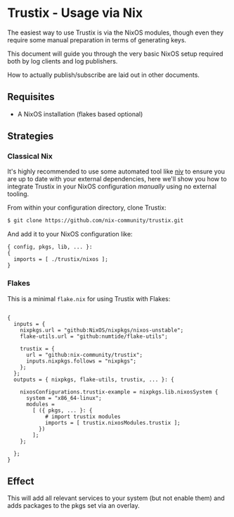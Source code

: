 # Trustix - Usage via Nix

The easiest way to use Trustix is via the NixOS modules, though even they require some manual preparation in terms of generating keys.

This document will guide you through the very basic NixOS setup required both by log clients and log publishers.

How to actually publish/subscribe are laid out in other documents.

## Requisites
- A NixOS installation (flakes based optional)

## Strategies

### Classical Nix
It's highly recommended to use some automated tool like [niv](https://github.com/nmattia/niv) to ensure you are up to date with your external dependencies, here we'll show you how to integrate Trustix in your NixOS configuration _manually_ using no external tooling.

From within your configuration directory, clone Trustix:
``` sh
$ git clone https://github.com/nix-community/trustix.git
```

And add it to your NixOS configuration like:
```
{ config, pkgs, lib, ... }:
{
  imports = [ ./trustix/nixos ];
}
```

### Flakes
This is a minimal `flake.nix` for using Trustix with Flakes:
```

{
  inputs = {
    nixpkgs.url = "github:NixOS/nixpkgs/nixos-unstable";
    flake-utils.url = "github:numtide/flake-utils";

    trustix = {
      url = "github:nix-community/trustix";
      inputs.nixpkgs.follows = "nixpkgs";
    };
  };
  outputs = { nixpkgs, flake-utils, trustix, ... }: {

    nixosConfigurations.trustix-example = nixpkgs.lib.nixosSystem {
      system = "x86_64-linux";
      modules =
        [ ({ pkgs, ... }: {
            # import trustix modules
            imports = [ trustix.nixosModules.trustix ];
          })
        ];
    };

  };
}
```

## Effect
This will add all relevant services to your system (but not enable them) and adds packages to the pkgs set via an overlay.
